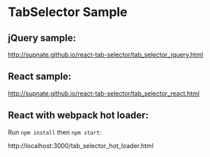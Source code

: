 TabSelector Sample
==================

## jQuery sample:
http://supnate.github.io/react-tab-selector/tab_selector_jquery.html

## React sample:
http://supnate.github.io/react-tab-selector/tab_selector_react.html

## React with webpack hot loader:
Run `npm install` then `npm start`:

http://localhost:3000/tab_selector_hot_loader.html


